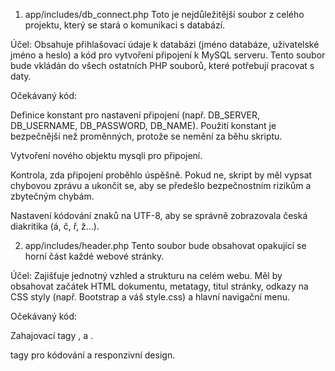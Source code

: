 1. app/includes/db_connect.php
Toto je nejdůležitější soubor z celého projektu, který se stará o komunikaci s databází.

Účel: Obsahuje přihlašovací údaje k databázi (jméno databáze, uživatelské jméno a heslo) a kód pro vytvoření připojení k MySQL serveru. Tento soubor bude vkládán do všech ostatních PHP souborů, které potřebují pracovat s daty.

Očekávaný kód:

Definice konstant pro nastavení připojení (např. DB_SERVER, DB_USERNAME, DB_PASSWORD, DB_NAME). Použití konstant je bezpečnější než proměnných, protože se nemění za běhu skriptu.

Vytvoření nového objektu mysqli pro připojení.

Kontrola, zda připojení proběhlo úspěšně. Pokud ne, skript by měl vypsat chybovou zprávu a ukončit se, aby se předešlo bezpečnostním rizikům a zbytečným chybám.

Nastavení kódování znaků na UTF-8, aby se správně zobrazovala česká diakritika (á, č, ř, ž...).

2. app/includes/header.php
Tento soubor bude obsahovat opakující se horní část každé webové stránky.

Účel: Zajišťuje jednotný vzhled a strukturu na celém webu. Měl by obsahovat začátek HTML dokumentu, metatagy, titul stránky, odkazy na CSS styly (např. Bootstrap a váš style.css) a hlavní navigační menu.

Očekávaný kód:

Zahajovací tagy <!DOCTYPE html>, <html> a <head>.

<meta> tagy pro kódování a responzivní design.

<title> tag, který se bude měnit podle toho, na které stránce se zrovna nacházíte (např. "Přehled klientů - CMS").

Odkazy na styly (<link rel="stylesheet"...>).

Navigační bar (např. <nav>), který bude obsahovat odkazy na "Klienti", "Smlouvy" a další hlavní sekce.

Otevírací tag <body>.

3. app/includes/footer.php
Tento soubor bude obsahovat opakující se dolní část každé webové stránky.

Účel: Uzavírá HTML dokument a obsahuje patu webu, copyright a odkazy na JavaScriptové soubory (např. jQuery, Bootstrap JS a váš main.js).

Očekávaný kód:

Patička s informacemi o copyrightu (<footer>).

Odkazy na JavaScriptové soubory (<script src="...">). Je dobré je umístit na konec, aby se stránka načítala rychleji.

Ukončovací tagy </body> a </html>.

4. public/index.php
Toto je hlavní vstupní bod vaší aplikace, tedy úvodní stránka, která se zobrazí po otevření domény.

Účel: Slouží jako přehledný dashboard nebo uvítací stránka. Bude obsahovat základní přehled o systému, například počet klientů, počet smluv atd.

Očekávaný kód:

Vkládání souborů header.php a footer.php (pomocí include_once nebo require_once).

Hlavní HTML obsah stránky, například nadpis <h1>Vítejte v klientském systému</h1> a stručné informace.